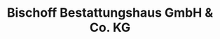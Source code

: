 ---
title: "Bischoff Bestattungshaus GmbH & Co. KG"
url: /heikendorf/bischoff-bestattungshaus-gmbh-und-co-kg/
shop: Bestattungen
---